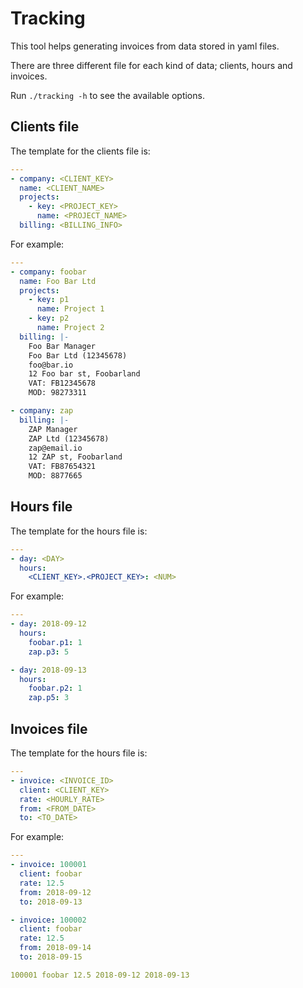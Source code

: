 # Tracking

This tool helps generating invoices from data stored in yaml files.

There are three different file for each kind of data; clients, hours and invoices.

Run `./tracking -h` to see the available options.

## Clients file

The template for the clients file is:

```yaml
---
- company: <CLIENT_KEY>
  name: <CLIENT_NAME>
  projects:
    - key: <PROJECT_KEY>
      name: <PROJECT_NAME>
  billing: <BILLING_INFO>
```

For example:

```yaml
---
- company: foobar
  name: Foo Bar Ltd
  projects:
    - key: p1
      name: Project 1
    - key: p2
      name: Project 2
  billing: |-
    Foo Bar Manager
    Foo Bar Ltd (12345678)
    foo@bar.io
    12 Foo bar st, Foobarland
    VAT: FB12345678
    MOD: 98273311

- company: zap
  billing: |-
    ZAP Manager
    ZAP Ltd (12345678)
    zap@email.io
    12 ZAP st, Foobarland
    VAT: FB87654321
    MOD: 8877665
```

## Hours file

The template for the hours file is:

```yaml
---
- day: <DAY>
  hours:
    <CLIENT_KEY>.<PROJECT_KEY>: <NUM>
```

For example:

```yaml
---
- day: 2018-09-12
  hours:
    foobar.p1: 1
    zap.p3: 5

- day: 2018-09-13
  hours:
    foobar.p2: 1
    zap.p5: 3
```

## Invoices file

The template for the hours file is:
```yaml
---
- invoice: <INVOICE_ID>
  client: <CLIENT_KEY>
  rate: <HOURLY_RATE>
  from: <FROM_DATE>
  to: <TO_DATE>
```

For example:

```yaml
---
- invoice: 100001
  client: foobar
  rate: 12.5
  from: 2018-09-12
  to: 2018-09-13

- invoice: 100002
  client: foobar
  rate: 12.5
  from: 2018-09-14
  to: 2018-09-15

100001 foobar 12.5 2018-09-12 2018-09-13
```
